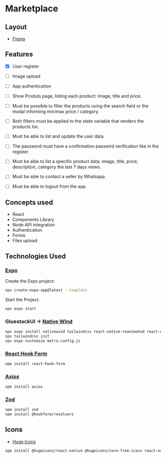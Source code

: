 # Marketplace

## Layout

- [Figma](https://www.figma.com/design/It4qZaWkBwox95wDjs5vLU/App-de-Marketplace?node-id=3-376&p=f&t=Bepwn9NdIPKBXXb9-0)

## Features

- [x] User register
- [ ] Image upload
- [ ] App authentication


- [ ] Show Produts page, listing each product: image, title and price.
- [ ] Must be possible to filter the products using the search field or the modal informing min/max price / category.
- [ ] Both filters must be applied to the state variable that renders the products list.
- [ ] Must be able to list and update the user data.
- [ ] The password must have a confirmation passwird verification like in the register.
- [ ] Must be able to list a specific product data: image, title, price, description, category the last 7 days views.
- [ ] Must be able to contact a seller by Whatsapp.
- [ ] Must be able to logout from the app.

## Concepts used

- React
- Components Library
- Node API integration
- Authentication
- Forms
- Files upload

## Technologies Used

### [Expo](https://docs.expo.dev/)

Create the Expo project:
```sh
npx create-expo-app@latest --template
```

Start the Project:
```sh
npx expo start
```

### GluestackUI -> [Native Wind](https://www.nativewind.dev/getting-started/expo-router)
```sh
npx expo install nativewind tailwindcss react-native-reanimated react-native-safe-area-context
npx tailwindcss init
npx expo customize metro.config.js
```

### [React Hook Form](https://www.react-hook-form.com)
```sh
npm install react-hook-form
```

### [Axios](https://axios-http.com)
```sh
npm install axios
```

### [Zod](https://zod.dev)
```sh
npm install zod
npm install @hookform/resolvers
```

## Icons
- [Huge Icons](https://hugeicons.com/icons?style=Stroke&type=Rounded)
```sh
npm install @hugeicons/react-native @hugeicons/core-free-icons react-native-svg
```